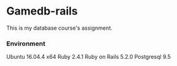 # Gamedb-rails

This is my database course's assignment.

### Environment

Ubuntu 16.04.4 x64
Ruby 2.4.1
Ruby on Rails 5.2.0
Postgresql 9.5